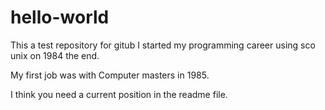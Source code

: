 # hello-world
This a test repository for gitub
I started my programming career using sco unix on 1984
the end.

My first job was with Computer masters in 1985.

I think you need a current position in the readme file.
